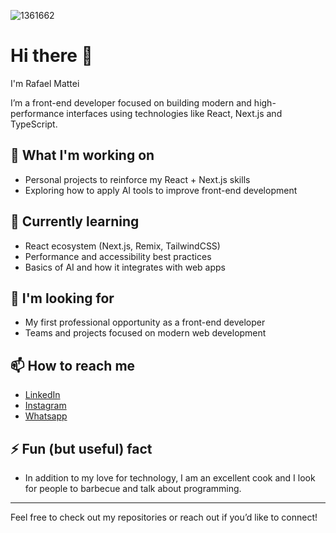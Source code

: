 ![1361662](https://github.com/user-attachments/assets/bb4ef8ff-892a-49a8-bdb5-c6fbbca14083)

# Hi there 👋  
I'm Rafael Mattei

I’m a front-end developer focused on building modern and high-performance interfaces using technologies like React, Next.js and TypeScript.  

## 🚀 What I'm working on
- Personal projects to reinforce my React + Next.js skills
- Exploring how to apply AI tools to improve front-end development

## 🌱 Currently learning
- React ecosystem (Next.js, Remix, TailwindCSS)
- Performance and accessibility best practices
- Basics of AI and how it integrates with web apps

## 🤝 I'm looking for
- My first professional opportunity as a front-end developer
- Teams and projects focused on modern web development

## 📫 How to reach me
- [LinkedIn](https://www.linkedin.com/in/rafaelrmattei)
- [Instagram](https://www.instagram.com/rafaa.mattei/)
- [Whatsapp](https://wa.me/5541988362556)

## ⚡ Fun (but useful) fact
- In addition to my love for technology, I am an excellent cook and I look for people to barbecue and talk about programming.

---

Feel free to check out my repositories or reach out if you’d like to connect!
